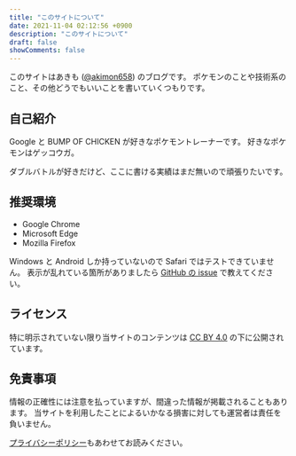 ```yaml
---
title: "このサイトについて"
date: 2021-11-04 02:12:56 +0900
description: "このサイトについて"
draft: false
showComments: false
---
```


このサイトはあきも ([@akimon658](https://twitter.com/Akimon658)) のブログです。
ポケモンのことや技術系のこと、その他どうでもいいことを書いていくつもりです。


## 自己紹介

Google と BUMP OF CHICKEN が好きなポケモントレーナーです。
好きなポケモンはゲッコウガ。

ダブルバトルが好きだけど、ここに書ける実績はまだ無いので頑張りたいです。

## 推奨環境

- Google Chrome
- Microsoft Edge
- Mozilla Firefox

Windows と Android しか持っていないので Safari ではテストできていません。
表示が乱れている箇所がありましたら [GitHub の issue](https://github.com/Akimon658/akimon658.github.io/issues) で教えてください。

## ライセンス

特に明示されていない限り当サイトのコンテンツは [CC BY 4.0](https://github.com/Akimon658/akimon658.github.io/blob/main/LICENSE) の下に公開されています。


## 免責事項

情報の正確性には注意を払っていますが、間違った情報が掲載されることもあります。
当サイトを利用したことによるいかなる損害に対しても運営者は責任を負いません。

[プライバシーポリシー](/privacy-policy/)もあわせてお読みください。
